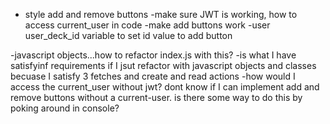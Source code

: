 - style add and remove buttons 
-make sure JWT is working, how to access current_user in code 
-make add buttons work 
-user user_deck_id variable to set id value to add button 


-javascript objects...how to refactor index.js with this? 
-is what I have satisfyinf requirements if I jsut refactor with javascript objects and classes becuase I satisfy 3 fetches and create and read actions 
-how would I access the current_user without jwt? dont know if I can implement add and remove buttons without a current-user.  is there some way to do this by poking around in console? 
